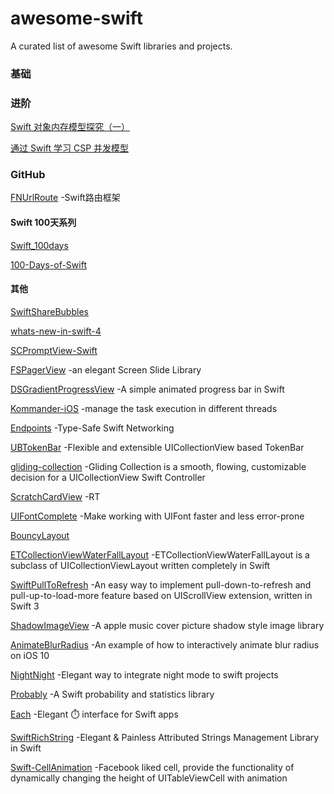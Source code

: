 # awesome-swift
A curated list of awesome Swift libraries and projects.

### 基础

### 进阶
[Swift 对象内存模型探究（一）](https://mp.weixin.qq.com/s/zIkB9KnAt1YPWGOOwyqY3Q)

[通过 Swift 学习 CSP 并发模型](http://fengjian0106.github.io/2016/04/10/CSP-Concurrency-Patterns-In-Swift/)

### GitHub
[FNUrlRoute](https://github.com/Fnoz/FNUrlRoute) -Swift路由框架

#### Swift 100天系列
[Swift_100days](https://github.com/Nododo/Swift_100days)

[100-Days-of-Swift](https://github.com/zhugejunwei/100-Days-of-Swift)

#### 其他
[SwiftShareBubbles](https://github.com/takecian/SwiftShareBubbles)

[whats-new-in-swift-4](https://github.com/ole/whats-new-in-swift-4)

[SCPromptView-Swift](https://github.com/Chan4iOS/SCPromptView-Swift)

[FSPagerView](https://github.com/WenchaoD/FSPagerView) -an elegant Screen Slide Library

[DSGradientProgressView](https://github.com/DholStudio/DSGradientProgressView) -A simple animated progress bar in Swift

[Kommander-iOS](https://github.com/intelygenz/Kommander-iOS) -manage the task execution in different threads

[Endpoints](https://github.com/tailoredmedia/Endpoints) -Type-Safe Swift Networking

[UBTokenBar](https://github.com/uber/UBTokenBar) -Flexible and extensible UICollectionView based TokenBar

[gliding-collection](https://github.com/Ramotion/gliding-collection) -Gliding Collection is a smooth, flowing, customizable decision for a UICollectionView Swift Controller

[ScratchCardView](https://github.com/pgorzelany/ScratchCardView) -RT

[UIFontComplete](https://github.com/Nirma/UIFontComplete) -Make working with UIFont faster and less error-prone

[BouncyLayout](https://github.com/roberthein/BouncyLayout)

[ETCollectionViewWaterFallLayout](https://github.com/ElegantTeam/ETCollectionViewWaterFallLayout) -ETCollectionViewWaterFallLayout is a subclass of UICollectionViewLayout written completely in Swift

[SwiftPullToRefresh](https://github.com/WXGBridgeQ/SwiftPullToRefresh) -An easy way to implement pull-down-to-refresh and pull-up-to-load-more feature based on UIScrollView extension, written in Swift 3

[ShadowImageView](https://github.com/olddonkey/ShadowImageView) -A apple music cover picture shadow style image library

[AnimateBlurRadius](https://github.com/fichek/AnimateBlurRadius) -An example of how to interactively animate blur radius on iOS 10

[NightNight](https://github.com/Draveness/NightNight) -Elegant way to integrate night mode to swift projects

[Probably](https://github.com/harlanhaskins/Probably) -A Swift probability and statistics library

[Each](https://github.com/dalu93/Each) -Elegant :stopwatch: interface for Swift apps

[SwiftRichString](https://github.com/malcommac/SwiftRichString) -Elegant & Painless Attributed Strings Management Library in Swift

[Swift-CellAnimation](https://github.com/Mononster/Swift-CellAnimation) -Facebook liked cell, provide the functionality of dynamically changing the height of UITableViewCell with animation
